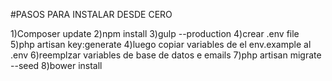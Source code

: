 #PASOS PARA INSTALAR DESDE CERO

1)Composer update
2)npm install
3)gulp --production
4)crear .env file
5)php artisan key:generate
4)luego copiar variables de el env.example al .env
6)reemplzar variables de base de datos e emails
7)php artisan migrate --seed
8)bower install
